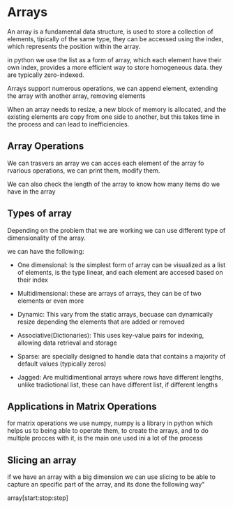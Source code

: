 # Arrays

An array is a fundamental data structure, is used to store a collection of elements, tipically of the same type, they can be accessed using the index, which represents the position within the array.
>
in python we use the list as a form of array, which each element have their own index, provides a more efficient way to store homogeneous data.
they are typically zero-indexed.
>
Arrays support numerous operations, we can append element, extending the array with another array, removing elements
>
When an array needs to resize, a new block of memory is allocated, and the existing elements are copy from one side to another, but this takes time in the process and can lead to inefficiencies.

## Array Operations

We can trasvers an array we can acces each element of the array fo rvarious operations, we can print them, modify them.
>
We can also check the length of the array to know how many items do we have in the array

## Types of array
Depending on the problem that we are working we can use different type of dimensionality of the array.
>
we can have the following:
- One dimensional: Is the simplest form of array can be visualized as a list of elements, is the type linear, and each element are accesed based on their index

- Multidimensional: these are arrays of arrays, they can be of two elements or even more

- Dynamic: This vary from the static arrays, becuase can dynamically resize depending the elements that are added or removed

- Associative(Dictionaries): This uses key-value pairs for indexing, allowing data retrieval and storage

- Sparse: are specially designed to handle data that contains a majority of default values (typically zeros)

- Jagged: Are multidimentional arrays where rows have different lengths, unlike tradiotional list, these can have different list, if different lengths

## Applications in Matrix Operations
for matrix operations we use numpy, numpy is a library in python which helps us to being able to operate them, to create the arrays, and to do multiple procces with it, is the main one used ini a lot of the process

## Slicing an array
if we have an array with a big dimension we can use slicing to be able to capture an specific part of the array, and its done the following way"
>
array[start:stop:step]
>


